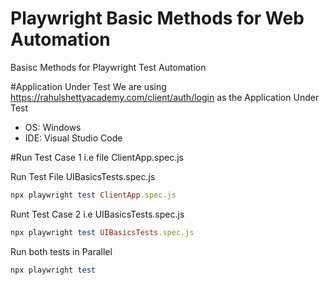 # Playwright Basic Methods for Web Automation
Basisc Methods for Playwright Test Automation

#Application Under Test
We are using https://rahulshettyacademy.com/client/auth/login as the Application Under Test

* OS: Windows
* IDE: Visual Studio Code

#Run Test Case 1 i.e file ClientApp.spec.js

Run Test File UIBasicsTests.spec.js

```ruby
npx playwright test ClientApp.spec.js
```
Runt Test Case 2 i.e UIBasicsTests.spec.js
```ruby
npx playwright test UIBasicsTests.spec.js
```
Run both tests in Parallel
```ruby
npx playwright test
```


